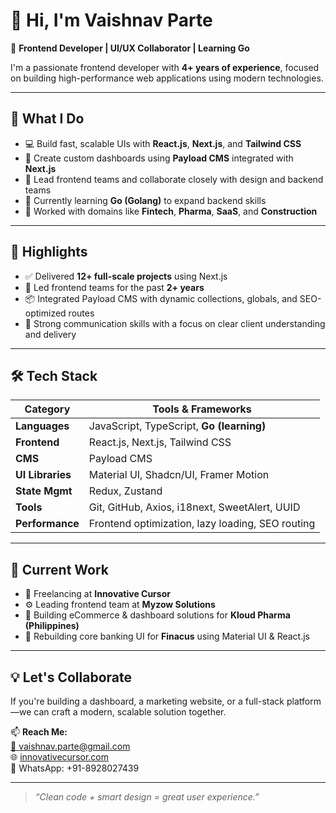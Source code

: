 # 👋 Hi, I'm Vaishnav Parte

🎯 **Frontend Developer | UI/UX Collaborator | Learning Go**

I'm a passionate frontend developer with **4+ years of experience**, focused on building high-performance web applications using modern technologies.

---

## 🚀 What I Do

- 💻 Build fast, scalable UIs with **React.js**, **Next.js**, and **Tailwind CSS**
- 🔧 Create custom dashboards using **Payload CMS** integrated with **Next.js**
- 🧠 Lead frontend teams and collaborate closely with design and backend teams
- 🌱 Currently learning **Go (Golang)** to expand backend skills
- 🧪 Worked with domains like **Fintech**, **Pharma**, **SaaS**, and **Construction**

---

## 🌟 Highlights

- ✅ Delivered **12+ full-scale projects** using Next.js  
- 👥 Led frontend teams for the past **2+ years**
- 📦 Integrated Payload CMS with dynamic collections, globals, and SEO-optimized routes
- 🤝 Strong communication skills with a focus on clear client understanding and delivery

---

## 🛠️ Tech Stack

| Category         | Tools & Frameworks                                      |
|------------------|----------------------------------------------------------|
| **Languages**     | JavaScript, TypeScript, **Go (learning)**                |
| **Frontend**      | React.js, Next.js, Tailwind CSS                          |
| **CMS**           | Payload CMS                                              |
| **UI Libraries**  | Material UI, Shadcn/UI, Framer Motion                    |
| **State Mgmt**    | Redux, Zustand                                           |
| **Tools**         | Git, GitHub, Axios, i18next, SweetAlert, UUID           |
| **Performance**   | Frontend optimization, lazy loading, SEO routing        |

---

## 💼 Current Work

- 🎯 Freelancing at **Innovative Cursor**
- ⚙️ Leading frontend team at **Myzow Solutions**
- 🛒 Building eCommerce & dashboard solutions for **Kloud Pharma (Philippines)**
- 🔄 Rebuilding core banking UI for **Finacus** using Material UI & React.js

---

## 💡 Let's Collaborate

If you're building a dashboard, a marketing website, or a full-stack platform—we can craft a modern, scalable solution together.

📫 **Reach Me:**  
[📧 vaishnav.parte@gmail.com](mailto:vaishnav.parte@gmail.com)  
🌐 [innovativecursor.com](https://innovativecursor.com)  
📱 WhatsApp: +91-8928027439

---

> _“Clean code + smart design = great user experience.”_
